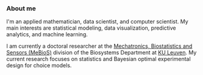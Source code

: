 ### About me

I'm an applied mathematician, data scientist, and computer scientist. My main interests are statistical modeling, data visualization, predictive analytics, and machine learning.

I am currently a doctoral researcher at the [Mechatronics, Biostatistics and Sensors (MeBioS)](https://www.biw.kuleuven.be/biosyst/mebios) division of the Biosystems Department at [KU Leuven](https://www.kuleuven.be/english/). My current research focuses on statistics and Bayesian optimal experimental design for choice models.

<!--
**mariobecerra/mariobecerra** is a ✨ _special_ ✨ repository because its `README.md` (this file) appears on your GitHub profile.

Here are some ideas to get you started:

- 🔭 I’m currently working on ...
- 🌱 I’m currently learning ...
- 👯 I’m looking to collaborate on ...
- 🤔 I’m looking for help with ...
- 💬 Ask me about ...
- 📫 How to reach me: ...
- 😄 Pronouns: ...
- ⚡ Fun fact: ...
-->
